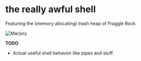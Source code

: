 # the really awful shell

Featuring the (memory allocating) trash heap of Fraggle Rock

![Marjory](https://vignette.wikia.nocookie.net/muppet/images/b/b8/Trash_heap.jpg/revision/latest?cb=20101120181311)

**TODO**
  * Actual useful shell behavior like pipes and stuff


